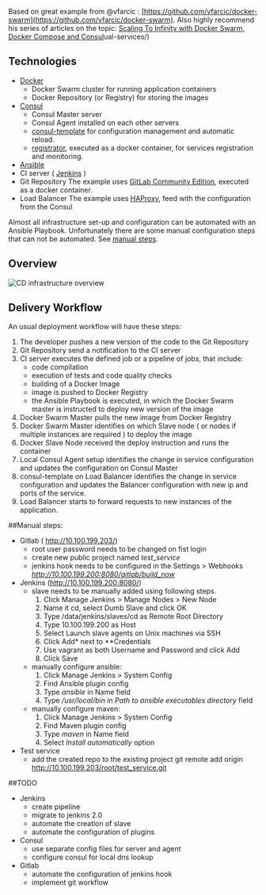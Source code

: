 
Based on great example from @vfarcic : [https://github.com/vfarcic/docker-swarm](https://github.com/vfarcic/docker-swarm). Also highly recommend his series of articles on the topic: [Scaling To Infinity with Docker Swarm, Docker Compose and Consul](https://technologyconversations.com/2015/07/02/scaling-to-infinity-with-docker-swarm-docker-compose-and-consul-part-14-a-taste-of-what-is-to-come/)ual-services/)

## Technologies
- [Docker](https://www.docker.com/what-docker)
	- Docker Swarm cluster for running application containers
	- Docker Repository (or Registry) for storing the images
- [Consul](https://www.consul.io/intro/)
	- Consul Master server 
	- Consul Agent installed on each other servers
	- [consul-template](https://github.com/hashicorp/consul-template) for configuration management and automatic reload.
	- [registrator](https://github.com/gliderlabs/registrator), executed as a docker container, for services registration and monitoring.
- [Ansible](http://docs.ansible.com/ansible/)
- CI server ( [Jenkins](https://jenkins.io) )
- Git Repository
	The example uses [GitLab Community Edition](http://docs.gitlab.com/omnibus/docker/), executed as a docker container.
- Load Balancer
	The example uses [HAProxy](http://www.haproxy.org/#desc), feed with the configuration from the Consul

Almost all infrastructure set-up and configuration can be automated with an Ansible Playbook. Unfortunately there are some manual configuration steps that can not be automated. See [manual steps](#manual-steps).

## Overview
![CD infrastructure overview]()

## Delivery Workflow
An usual deployment workflow will have these steps:
1. The developer pushes a new version of the code to the Git Repository
2. Git Repository send a notification to the CI server
3. CI server executes the defined job or a pipeline of jobs, that include:
	- code compilation
	- execution of tests and code quality checks
	- building of a Docker Image
	- image is pushed to Docker Registry	
	- the Ansible Playbook is executed, in which the Docker Swarm master is instructed to deploy new version of the image
4. Docker Swarm Master pulls the new image from Docker Registry
5. Docker Swarm Master identifies on which Slave node ( or nodes if multiple instances are required ) to deploy the image
6. Docker Slave Node received the deploy instruction and runs the container
7. Local Consul Agent setup identifies the change in service configuration and updates the configuration on Consul Master
8. consul-template on Load Balancer identifies the change in service configuration and updates the Balancer configuration with new ip and ports of the service.
9. Load Balancer starts to forward requests to new instances of the application. 
 
##Manual steps:

- Gitlab ( http://10.100.199.203/)
	- root user password needs to be changed on fist login
	- create new public project named _test_service_
	- jenkins hook needs to be configured in the Settings > Webhooks
		_http://10.100.199.200:8080/gitlab/build_now_
- Jenkins (http://10.100.199.200:8080/)
	- slave needs to be manually added using following steps.
		1. Click Manage Jenkins > Manage Nodes > New Node
		2. Name it cd, select Dumb Slave and click OK
		3. Type /data/jenkins/slaves/cd as Remote Root Directory
		4. Type 10.100.199.200 as Host
		5. Select Launch slave agents on Unix machines via SSH
		6. Click Add* next to **Credentials
		7. Use vagrant as both Username and Password and click Add
		8. Click Save
	- manually configure ansible:
		1. Click Manage Jenkins > System Config
		2. Find Ansible plugin config
		3. Type *ansible* in Name field
		4. Type */usr/local/bin* in _Path to ansible executables directory_ field
	- manually configure maven:
		1. Click Manage Jenkins >  System Config
		2. Find Maven plugin config
		3. Type *maven* in Name field
		4. Select _Install automatically_ option
- Test service
	- add the created repo to the existing project
		git remote add origin http://10.100.199.203/root/test_service.git

##TODO

- Jenkins
	- create pipeline
	- migrate to jenkins 2.0
	- automate the creation of slave
	- automate the configuration of plugins
- Consul
	- use separate config files for server and agent
	- configure consul for local dns lookup
- Gitlab
	- automate the configuration of jenkins hook
	- implement git workflow